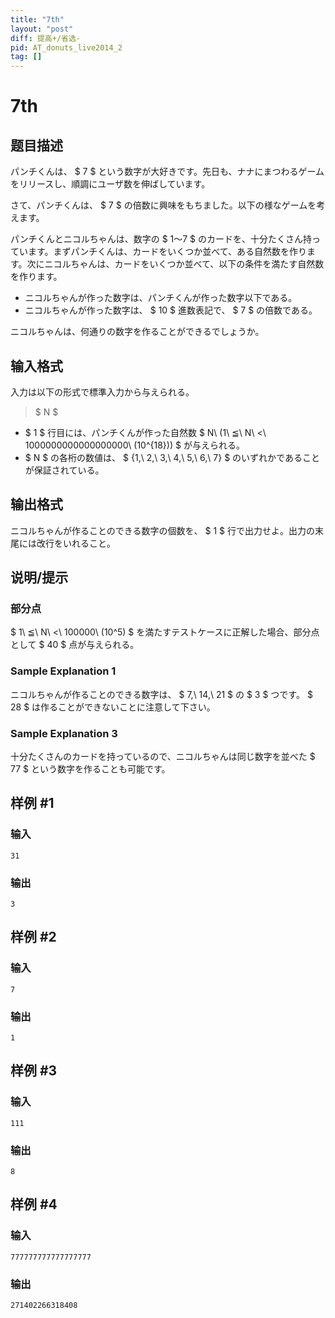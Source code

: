 ```yaml
---
title: "7th"
layout: "post"
diff: 提高+/省选-
pid: AT_donuts_live2014_2
tag: []
---
```


# 7th

## 题目描述

[problemUrl]: https://atcoder.jp/contests/donuts-live2014/tasks/donuts_live2014_2

パンチくんは、 $ 7 $ という数字が大好きです。先日も、ナナにまつわるゲームをリリースし、順調にユーザ数を伸ばしています。

さて、パンチくんは、 $ 7 $ の倍数に興味をもちました。以下の様なゲームを考えます。

パンチくんとニコルちゃんは、数字の $ 1〜7 $ のカードを、十分たくさん持っています。まずパンチくんは、カードをいくつか並べて、ある自然数を作ります。次にニコルちゃんは、カードをいくつか並べて、以下の条件を満たす自然数を作ります。

- ニコルちゃんが作った数字は、パンチくんが作った数字以下である。
- ニコルちゃんが作った数字は、 $ 10 $ 進数表記で、 $ 7 $ の倍数である。

ニコルちゃんは、何通りの数字を作ることができるでしょうか。

## 输入格式

入力は以下の形式で標準入力から与えられる。

> $ N $

- $ 1 $ 行目には、パンチくんが作った自然数 $ N\ (1\ ≦\ N\ <\ 1000000000000000000\ (10^{18})) $ が与えられる。
- $ N $ の各桁の数値は、 $ {1,\ 2,\ 3,\ 4,\ 5,\ 6,\ 7} $ のいずれかであることが保証されている。

## 输出格式

ニコルちゃんが作ることのできる数字の個数を、 $ 1 $ 行で出力せよ。出力の末尾には改行をいれること。

## 说明/提示

### 部分点

$ 1\ ≦\ N\ <\ 100000\ (10^5) $ を満たすテストケースに正解した場合、部分点として $ 40 $ 点が与えられる。

### Sample Explanation 1

ニコルちゃんが作ることのできる数字は、 $ 7,\ 14,\ 21 $ の $ 3 $ つです。 $ 28 $ は作ることができないことに注意して下さい。

### Sample Explanation 3

十分たくさんのカードを持っているので、ニコルちゃんは同じ数字を並べた $ 77 $ という数字を作ることも可能です。

## 样例 #1

### 输入

```
31
```

### 输出

```
3
```

## 样例 #2

### 输入

```
7
```

### 输出

```
1
```

## 样例 #3

### 输入

```
111
```

### 输出

```
8
```

## 样例 #4

### 输入

```
777777777777777777
```

### 输出

```
271402266318408
```

